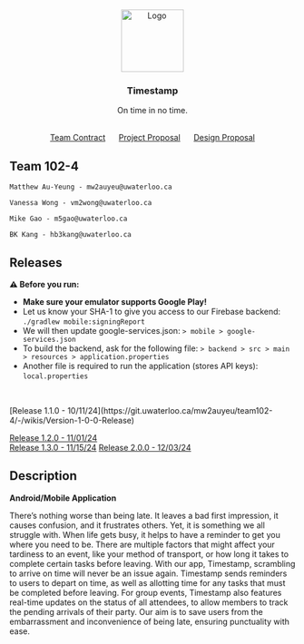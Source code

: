 <div align="center" id="readme-top">
    <br /><br />
    <img src="https://bkctrl.s3.ca-central-1.amazonaws.com/applogo.png" alt="Logo" width="110" height="110">

<h3 align="center">Timestamp</h3>
<p align="center">On time in no time.<br /><br />
</p>

[Team Contract](https://git.uwaterloo.ca/mw2auyeu/team102-4/-/wikis/Team-Contract)&nbsp;&nbsp;&nbsp;&nbsp;&nbsp;
[Project Proposal](https://git.uwaterloo.ca/mw2auyeu/team102-4/-/wikis/Project-Proposal)&nbsp;&nbsp;&nbsp;&nbsp;&nbsp;
[Design Proposal](https://git.uwaterloo.ca/mw2auyeu/team102-4/-/wikis/design-proposal)
</div>


## Team 102-4

    Matthew Au-Yeung - mw2auyeu@uwaterloo.ca

    Vanessa Wong - vm2wong@uwaterloo.ca

    Mike Gao - m5gao@uwaterloo.ca

    BK Kang - hb3kang@uwaterloo.ca


<h2>Releases</h2>
<strong>⚠️ Before you run:</br></strong>
<ul>
  <li><strong>Make sure your emulator supports Google Play!</strong></li>
  <li>Let us know your SHA-1 to give you access to our Firebase backend: </br><code>./gradlew mobile:signingReport</code></li>
  <li>We will then update google-services.json:
  <code>> mobile > google-services.json</code></li>
  <li>To build the backend, ask for the following file:
  <code>> backend > src > main > resources > application.properties</code>
</li>
  <li>Another file is required to run the application (stores API keys): <code>local.properties</code></li>
</ul>


<p></br></p>
[Release 1.1.0 - 10/11/24](https://git.uwaterloo.ca/mw2auyeu/team102-4/-/wikis/Version-1-0-0-Release) 

[Release 1.2.0 - 11/01/24](https://git.uwaterloo.ca/mw2auyeu/team102-4/-/wikis/Version-1.2.0-Release-Notes)  
[Release 1.3.0 - 11/15/24](https://git.uwaterloo.ca/mw2auyeu/team102-4/-/wikis/Version-1.3.0-Release-Notes)
[Release 2.0.0 - 12/03/24](https://git.uwaterloo.ca/mw2auyeu/team102-4/-/wikis/Version-2.0.0-Release-Notes)

## Description

**Android/Mobile Application**

There’s nothing worse than being late. It leaves a bad first impression, it causes confusion, and it frustrates others. Yet, it is something we all struggle with. When life gets busy, it helps to have a reminder to get you where you need to be. There are multiple factors that might affect your tardiness to an event, like your method of transport, or how long it takes to complete certain tasks before leaving. With our app, Timestamp, scrambling to arrive on time will never be an issue again. Timestamp sends reminders to users to depart on time, as well as allotting time for any tasks that must be completed before leaving. For group events, Timestamp also features real-time updates on the status of all attendees, to allow members to track the pending arrivals of their party. Our aim is to save users from the embarrassment and inconvenience of being late, ensuring punctuality with ease.
